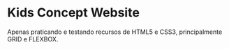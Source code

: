 # Kids Concept Website
Apenas praticando e testando recursos de HTML5 e CSS3, principalmente GRID e FLEXBOX.
